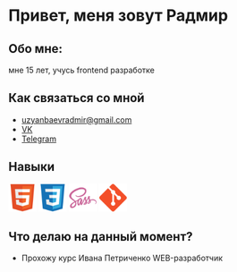 # Привет, меня зовут Радмир

## Обо мне:
мне 15 лет, учусь frontend разработке

## Как связаться со мной
- uzyanbaevradmir@gmail.com
- [VK](https://vk.com/uzyanbaev)
- [Telegram](https://t.me/t1lent)

## Навыки
<img src="https://raw.githubusercontent.com/devicons/devicon/1119b9f84c0290e0f0b38982099a2bd027a48bf1/icons/html5/html5-original.svg" alt="HTML" width="50"/> <img src="https://raw.githubusercontent.com/devicons/devicon/1119b9f84c0290e0f0b38982099a2bd027a48bf1/icons/css3/css3-original.svg" alt="CSS" width="50"/>
<img src="https://raw.githubusercontent.com/devicons/devicon/1119b9f84c0290e0f0b38982099a2bd027a48bf1/icons/sass/sass-original.svg" alt="SASS" width="50"/>
<img src="https://raw.githubusercontent.com/devicons/devicon/1119b9f84c0290e0f0b38982099a2bd027a48bf1/icons/git/git-original.svg" alt="Git" width="50"/>

## Что делаю на данный момент?
- Прохожу курс Ивана Петриченко WEB-разработчик

